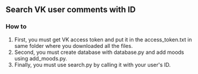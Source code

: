 ## Search VK user comments with ID
### How to
1. First, you must get VK access token and put it in the access_token.txt in same folder where you downloaded all the files.
2. Second, you must create database with database.py and add moods using add_moods.py.
3. Finally, you must use search.py by calling it with your user's ID.
